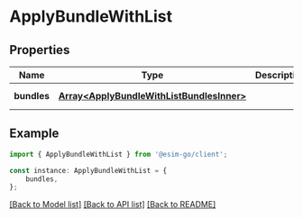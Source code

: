 # ApplyBundleWithList


## Properties

Name | Type | Description | Notes
------------ | ------------- | ------------- | -------------
**bundles** | [**Array&lt;ApplyBundleWithListBundlesInner&gt;**](ApplyBundleWithListBundlesInner.md) |  | [default to undefined]

## Example

```typescript
import { ApplyBundleWithList } from '@esim-go/client';

const instance: ApplyBundleWithList = {
    bundles,
};
```

[[Back to Model list]](../README.md#documentation-for-models) [[Back to API list]](../README.md#documentation-for-api-endpoints) [[Back to README]](../README.md)
